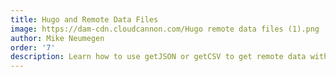 ```yaml
---
title: Hugo and Remote Data Files
image: https://dam-cdn.cloudcannon.com/Hugo remote data files (1).png
author: Mike Neumegen
order: '7'
description: Learn how to use getJSON or getCSV to get remote data with Hugo.
---
```

